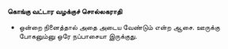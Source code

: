 **கொங்கு வட்டார வழக்குச் சொல்லகராதி**
- ஒன்றை நினைத்தால் அதை அடைய வேண்டும் என்ற ஆசை. ஊருக்கு போகனும்னு ஒரே நப்பாசையா இருக்குது.

